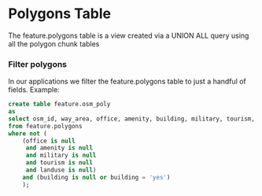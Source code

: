# Polygons Table

The feature.polygons table is a view created via a UNION ALL query using all the polygon chunk tables


### Filter polygons
In our applications we filter the feature.polygons table to just a handful of fields. Example:
```sql
create table feature.osm_poly
as 
select osm_id, way_area, office, amenity, building, military, tourism, landuse, way
from feature.polygons
where not (
	(office is null 
	 and amenity is null 
	 and military is null 
	 and tourism is null 
	 and landuse is null)
	and (building is null or building = 'yes')
	);
```
